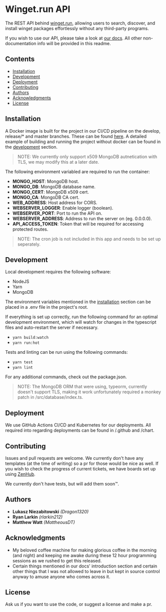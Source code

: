 # Winget.run API

The REST API behind [winget.run](https://winget.run), allowing users to search, discover, and install winget packages effortlessly without any third-party programs.

If you wish to use our API, please take a look at [our docs](https://docs.winget.run). All other non-documentation info will be provided in this readme.

## Contents
- [Installation](#installation)
- [Development](#development)
- [Deployment](#deployment)
- [Contributing](#contributing)
- [Authors](#authors)
- [Acknowledgments](#acknowledgments)
- [License](#license)

## Installation

A Docker image is built for the project in our CI/CD pipeline on the develop, release/* and master branches. These can be found [here](https://github.com/winget-run/api/packages/236685). A detailed example of building and running the project without docker can be found in the [development](#Development) section.

> NOTE: We currently only support x509 MongoDB autnetication with TLS, we may modify this at a later date.

The following environment variabled are required to run the container:
- **MONGO_HOST**: MongoDB host.
- **MONGO_DB**: MongoDB database name.
- **MONGO_CERT**: MongoDB x509 cert.
- **MONGO_CA**: MongoDB CA cert.
- **WEB_ADDRESS**: Host address for CORS.
- **WEBSERVER_LOGGER**: Enable logger (boolean).
- **WEBSERVER_PORT**: Port to run the API on.
- **WEBSERVER_ADDRESS**: Address to run the server on (eg. 0.0.0.0).
- **API_ACCESS_TOKEN**: Token that will be required for accessing protected routes.

> NOTE: The cron job is not included in this app and needs to be set up seperately.

## Development

Local development requires the following software:
- NodeJS
- Yarn
- MongoDB

The environment variables mentioned in the [installation](#Installation) section can be placed in a .env file in the project's root.

If everything is set up correctly, run the following command for an optimal development environment, which will watch for changes in the typescript files and auto-restart the server if necessary.
- `yarn build:watch`
- `yarn run:hot`

Tests and linting can be run using the following commands:
- `yarn test`
- `yarn lint`

For any additional commands, check out the package.json.

> NOTE: The MongoDB ORM that were using, typeorm, currently doesn't support TLS, making it work unfortunately required a monkey patch in /src/database/index.ts.

## Deployment

We use GitHub Actions CI/CD and Kubernetes for our deployments. All required into regarding deployments can be found in /.github and /chart.

## Contributing

Issues and pull requests are welcome. We currently don't have any templates (at the time of writing) so a pr for those would be nice as well. If you wish to check the progress of current tickets, we have boards set up using [ZenHub](https://www.zenhub.com/).

We currently don't have tests, but will add them soon™.

## Authors

- **Lukasz Niezabitowski** *(Dragon1320)*
- **Ryan Larkin** *(rlarkin212)*
- **Matthew Watt** *(MattheousDT)*

## Acknowledgments

- My beloved coffee machine for making glorious coffee in the morning (and night) and keeping me awake during these 12 hour programming sessions as we rushed to get this released.
- Certain things mentioned in our docs' introduction section and certain other things that I was not allowed to leave in but kept in source control anyway to amuse anyone who comes across it.

## License

Ask us if you want to use the code, or suggest a license and make a pr.
